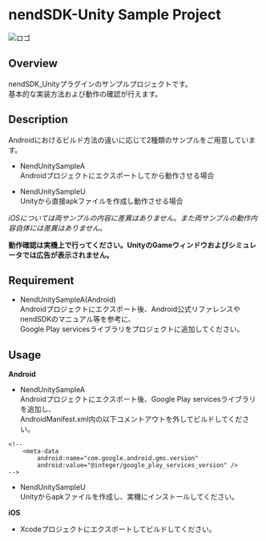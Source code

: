 nendSDK-Unity Sample Project
================== 
![ロゴ](https://github.com/fan-ADN/nendSDK-Android/blob/master/Sample/res/drawable/nend_logo.png)

Overview
---------------------------------
nendSDK_Unityプラグインのサンプルプロジェクトです。  
基本的な実装方法および動作の確認が行えます。

Description
---------------------------------
Androidにおけるビルド方法の違いに応じて2種類のサンプルをご用意しています。
* NendUnitySampleA  
Androidプロジェクトにエクスポートしてから動作させる場合

* NendUnitySampleU  
Unityから直接apkファイルを作成し動作させる場合

*iOSについては両サンプルの内容に差異はありません。また両サンプルの動作内容自体には差異はありません。*

**動作確認は実機上で行ってください。UnityのGameウィンドウおよびシミュレータでは広告が表示されません。**

Requirement
---------------------------------
* NendUnitySampleA(Android)  
Androidプロジェクトにエクスポート後、Android公式リファレンスやnendSDKのマニュアル等を参考に、  
Google Play servicesライブラリをプロジェクトに追加してください。  

Usage
---------------------------------
**Android**

* NendUnitySampleA  
Androidプロジェクトにエクスポート後、Google Play servicesライブラリを追加し、  
AndroidManifest.xml内の以下コメントアウトを外してビルドしてください。

```
<!--
    <meta-data 
        android:name="com.google.android.gms.version"
        android:value="@integer/google_play_services_version" /> 
-->
```

* NendUnitySampleU  
Unityからapkファイルを作成し、実機にインストールしてください。  
  
**iOS**  
* Xcodeプロジェクトにエクスポートしてビルドしてください。
